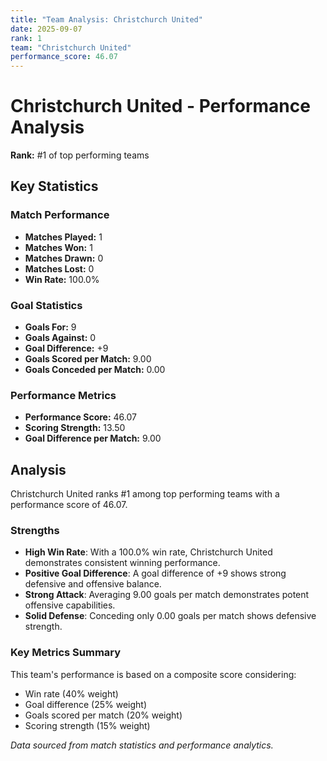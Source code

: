 ```yaml
---
title: "Team Analysis: Christchurch United"
date: 2025-09-07
rank: 1
team: "Christchurch United"
performance_score: 46.07
---
```


# Christchurch United - Performance Analysis

**Rank:** #1 of top performing teams

## Key Statistics

### Match Performance
- **Matches Played:** 1
- **Matches Won:** 1
- **Matches Drawn:** 0
- **Matches Lost:** 0
- **Win Rate:** 100.0%

### Goal Statistics
- **Goals For:** 9
- **Goals Against:** 0
- **Goal Difference:** +9
- **Goals Scored per Match:** 9.00
- **Goals Conceded per Match:** 0.00

### Performance Metrics
- **Performance Score:** 46.07
- **Scoring Strength:** 13.50
- **Goal Difference per Match:** 9.00

## Analysis

Christchurch United ranks #1 among top performing teams with a performance score of 46.07.

### Strengths
- **High Win Rate**: With a 100.0% win rate, Christchurch United demonstrates consistent winning performance.
- **Positive Goal Difference**: A goal difference of +9 shows strong defensive and offensive balance.
- **Strong Attack**: Averaging 9.00 goals per match demonstrates potent offensive capabilities.
- **Solid Defense**: Conceding only 0.00 goals per match shows defensive strength.

### Key Metrics Summary

This team's performance is based on a composite score considering:
- Win rate (40% weight)
- Goal difference (25% weight) 
- Goals scored per match (20% weight)
- Scoring strength (15% weight)

*Data sourced from match statistics and performance analytics.*
